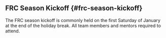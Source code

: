## FRC Season Kickoff {#frc-season-kickoff}

The FRC season kickoff is commonly held on the first Saturday of January at the end of the holiday break. All team members and mentors required to attend.